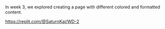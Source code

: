 In week 3, we explored creating a page with different colored and formatted content.

https://replit.com/@SaturnKai/WD-2
